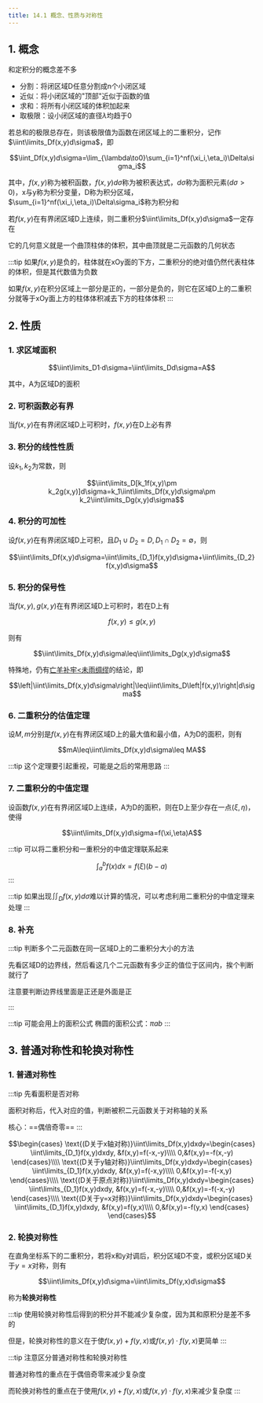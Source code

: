 ```yaml
---
title: 14.1 概念、性质与对称性
---
```


## 1. 概念

和定积分的概念差不多

+ 分割：将闭区域D任意分割成n个小闭区域
+ 近似：将小闭区域的"顶部"近似于函数的值
+ 求和：将所有小闭区域的体积加起来
+ 取极限：设小闭区域的直径$\lambda$均趋于0

若总和的极限总存在，则该极限值为函数在闭区域上的二重积分，记作$\iint\limits_Df(x,y)d\sigma$，即

$$\iint_Df(x,y)d\sigma=\lim_{\lambda\to0}\sum_{i=1}^nf(\xi_i,\eta_i)\Delta\sigma_i$$

其中，$f(x,y)$称为被积函数，$f(x,y)d\sigma$称为被积表达式，$d\sigma$称为面积元素($d\sigma>0$)，x与y称为积分变量，D称为积分区域，$\sum_{i=1}^nf(\xi_i,\eta_i)\Delta\sigma_i$称为积分和

若$f(x,y)$在有界闭区域D上连续，则二重积分$\iint\limits_Df(x,y)d\sigma$一定存在

它的几何意义就是一个曲顶柱体的体积，其中曲顶就是二元函数的几何状态

:::tip
如果$f(x,y)$是负的，柱体就在xOy面的下方，二重积分的绝对值仍然代表柱体的体积，但是其代数值为负数

如果$f(x,y)$在积分区域上一部分是正的，一部分是负的，则它在区域D上的二重积分就等于xOy面上方的柱体体积减去下方的柱体体积
:::

## 2. 性质

### 1. 求区域面积

$$\iint\limits_D1·d\sigma=\iint\limits_Dd\sigma=A$$

其中，A为区域D的面积

### 2. 可积函数必有界

当$f(x,y)$在有界闭区域D上可积时，$f(x,y)$在D上必有界

### 3. 积分的线性性质

设$k_1,k_2$为常数，则

$$\iint\limits_D[k_1f(x,y)\pm k_2g(x,y)]d\sigma=k_1\iint\limits_Df(x,y)d\sigma\pm k_2\iint\limits_Dg(x,y)d\sigma$$

### 4. 积分的可加性

设$f(x,y)$在有界闭区域D上可积，且$D_1∪D_2=D,D_1∩D_2=∅$，则

$$\iint\limits_Df(x,y)d\sigma=\iint\limits_{D_1}f(x,y)d\sigma+\iint\limits_{D_2}f(x,y)d\sigma$$

### 5. 积分的保号性

当$f(x,y),g(x,y)$在有界闭区域D上可积时，若在D上有

$$f(x,y)\leq g(x,y)$$

则有

$$\iint\limits_Df(x,y)d\sigma\leq\iint\limits_Dg(x,y)d\sigma$$

特殊地，仍有<u>亡羊补牢<未雨绸缪</u>的结论，即

$$\left|\iint\limits_Df(x,y)d\sigma\right|\leq\iint\limits_D\left|f(x,y)\right|d\sigma$$

### 6. 二重积分的估值定理

设$M,m$分别是$f(x,y)$在有界闭区域D上的最大值和最小值，A为D的面积，则有

$$mA\leq\iint\limits_Df(x,y)d\sigma\leq MA$$

:::tip
这个定理要引起重视，可能是之后的常用思路
:::


### 7. 二重积分的中值定理

设函数$f(x,y)$在有界闭区域D上连续，A为D的面积，则在D上至少存在一点$(\xi,\eta)$，使得

$$\iint\limits_Df(x,y)d\sigma=f(\xi,\eta)A$$

:::tip
可以将二重积分和一重积分的中值定理联系起来

$$\int_a^bf(x)dx=f(\xi)(b-a)$$
:::

:::tip
如果出现$\iint_Df(x,y)d\sigma$难以计算的情况，可以考虑利用二重积分的中值定理来处理
:::

### 8. 补充

:::tip 判断多个二元函数在同一区域D上的二重积分大小的方法

先看区域D的边界线，然后看这几个二元函数有多少正的值位于区间内，挨个判断就行了

注意要判断边界线里面是正还是外面是正

:::

:::tip 可能会用上的面积公式
椭圆的面积公式：$\pi ab$
:::

## 3. 普通对称性和轮换对称性

### 1. 普通对称性

:::tip
先看面积是否对称

面积对称后，代入对应的值，判断被积二元函数关于对称轴的关系

核心：==偶倍奇零==
:::

$$\begin{cases}
    \text{(D关于x轴对称)}\iint\limits_Df(x,y)dxdy=\begin{cases}
        \iint\limits_{D_1}f(x,y)dxdy, &f(x,y)=f(-x,-y)\\\\
        0,&f(x,y)=-f(x,-y)
    \end{cases}\\\\
    \text{(D关于y轴对称)}\iint\limits_Df(x,y)dxdy=\begin{cases}
        \iint\limits_{D_1}f(x,y)dxdy, &f(x,y)=f(-x,y)\\\\
        0,&f(x,y)=-f(-x,y)
    \end{cases}\\\\
    \text{(D关于原点对称)}\iint\limits_Df(x,y)dxdy=\begin{cases}
        \iint\limits_{D_1}f(x,y)dxdy, &f(x,y)=f(-x,-y)\\\\
        0,&f(x,y)=-f(-x,-y)
    \end{cases}\\\\
    \text{(D关于y=x对称)}\iint\limits_Df(x,y)dxdy=\begin{cases}
        \iint\limits_{D_1}f(x,y)dxdy, &f(x,y)=f(y,x)\\\\
        0,&f(x,y)=-f(y,x)
    \end{cases}
\end{cases}$$

### 2. 轮换对称性

在直角坐标系下的二重积分，若将x和y对调后，积分区域D不变，或积分区域D关于$y=x$对称，则有

$$\iint\limits_Df(x,y)d\sigma=\iint\limits_Df(y,x)d\sigma$$

称为**轮换对称性**

:::tip
使用轮换对称性后得到的积分并不能减少复杂度，因为其和原积分是差不多的

但是，轮换对称性的意义在于使$f(x,y)+f(y,x)$或$f(x,y)·f(y,x)$更简单
:::

:::tip
注意区分普通对称性和轮换对称性

普通对称性的重点在于偶倍奇零来减少复杂度

而轮换对称性的重点在于使用$f(x,y)+f(y,x)$或$f(x,y)·f(y,x)$来减少复杂度
:::



























